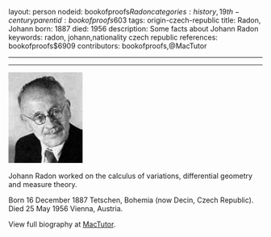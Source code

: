 layout: person
nodeid: bookofproofs$Radon
categories: history,19th-century
parentid: bookofproofs$603
tags: origin-czech-republic
title: Radon, Johann
born: 1887
died: 1956
description: Some facts about Johann Radon
keywords: radon, johann,nationality czech republic
references: bookofproofs$6909
contributors: bookofproofs,@MacTutor

---


---

![Radon.jpg](https://github.com/bookofproofs/bookofproofs.github.io/blob/main/_sources/_assets/images/portraits/Radon.jpg?raw=true)

Johann Radon worked on the calculus of variations, differential geometry and measure theory.

Born 16 December 1887 Tetschen, Bohemia (now Decin, Czech Republic). Died 25 May 1956 Vienna, Austria.


View full biography at [MacTutor](https://mathshistory.st-andrews.ac.uk/Biographies/Radon/).